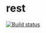 # rest
[![Build status](https://ci.appveyor.com/api/projects/status/b9gw6nf5k4xb0f3w?svg=true)](https://ci.appveyor.com/project/Irapospelova/rest)
